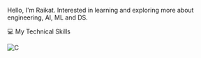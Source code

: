 Hello, I'm Raikat. Interested in learning and exploring more about engineering, AI, ML and DS.

💻 My Technical Skills 


![C](https://img.shields.io/badge/C-000000?style=for-the-badge&logo=&logoColor=white)
<!--
**raikat105/raikat105** is a ✨ _special_ ✨ repository because its `README.md` (this file) appears on your GitHub profile.

Here are some ideas to get you started:

- 🔭 I’m currently working on ...
- 🌱 I’m currently learning ...
- 👯 I’m looking to collaborate on ...
- 🤔 I’m looking for help with ...
- 💬 Ask me about ...
- 📫 How to reach me: ...
- 😄 Pronouns: ...
- ⚡ Fun fact: ...
-->
